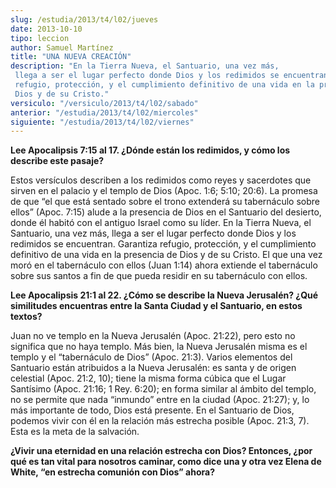 ```yaml
---
slug: /estudia/2013/t4/l02/jueves
date: 2013-10-10
tipo: leccion
author: Samuel Martínez
title: "UNA NUEVA CREACIÓN"
description: "En la Tierra Nueva, el Santuario, una vez más, llega a ser el lugar perfecto donde Dios y los redimidos se encuentran. Garantiza refugio, protección, y el cumplimiento definitivo de una vida en la presencia de Dios y de su Cristo."
versiculo: "/versiculo/2013/t4/l02/sabado"
anterior: "/estudia/2013/t4/l02/miercoles"
siguiente: "/estudia/2013/t4/l02/viernes"
---
```


**Lee Apocalipsis 7:15 al 17. ¿Dónde están los redimidos, y cómo los describe este pasaje?**

Estos versículos describen a los redimidos como reyes y sacerdotes que sirven en el palacio y el templo de Dios (Apoc. 1:6; 5:10; 20:6). La promesa de que “el que está sentado sobre el trono extenderá su tabernáculo sobre ellos” (Apoc. 7:15) alude a la presencia de Dios en el Santuario del desierto, donde él habitó con el antiguo Israel como su líder. En la Tierra Nueva, el Santuario, una vez más, llega a ser el lugar perfecto donde Dios y los redimidos se encuentran. Garantiza refugio, protección, y el cumplimiento definitivo de una vida en la presencia de Dios y de su Cristo. El que una vez moró en el tabernáculo con ellos (Juan 1:14) ahora extiende el tabernáculo sobre sus santos a fin de que pueda residir en su tabernáculo con ellos.

**Lee Apocalipsis 21:1 al 22. ¿Cómo se describe la Nueva Jerusalén? ¿Qué similitudes encuentras entre la Santa Ciudad y el Santuario, en estos textos?**

Juan no ve templo en la Nueva Jerusalén (Apoc. 21:22), pero esto no significa que no haya templo. Más bien, la Nueva Jerusalén misma es el templo y el “tabernáculo de Dios” (Apoc. 21:3). Varios elementos del Santuario están atribuidos a la Nueva Jerusalén: es santa y de origen celestial (Apoc. 21:2, 10); tiene la misma forma cúbica que el Lugar Santísimo (Apoc. 21:16; 1 Rey. 6:20); en forma similar al ámbito del templo, no se permite que nada “inmundo” entre en la ciudad (Apoc. 21:27); y, lo más importante de todo, Dios está presente. En el Santuario de Dios, podemos vivir con él en la relación más estrecha posible (Apoc. 21:3, 7). Esta es la meta de la salvación.

**¿Vivir una eternidad en una relación estrecha con Dios? Entonces, ¿por qué es tan vital para nosotros caminar, como dice una y otra vez Elena de White, “en estrecha comunión con Dios” ahora?**

